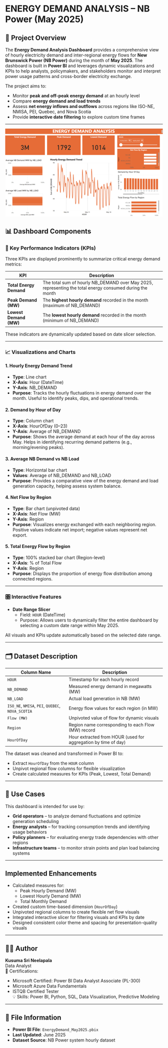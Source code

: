 # ENERGY DEMAND ANALYSIS – NB Power (May 2025)

## 📘 Project Overview

The **Energy Demand Analysis Dashboard** provides a comprehensive view of hourly electricity demand and inter-regional energy flows for **New Brunswick Power (NB Power)** during the month of **May 2025**. The dashboard is built in **Power BI** and leverages dynamic visualizations and KPIs to help analysts, policymakers, and stakeholders monitor and interpret power usage patterns and cross-border electricity exchange.

The project aims to:
- Monitor **peak and off-peak energy demand** at an hourly level
- Compare **energy demand and load trends**
- Assess **net energy inflows and outflows** across regions like ISO-NE, NMISA, PEI, Quebec, and Nova Scotia
- Provide **interactive date filtering** to explore custom time frames

---
![Energy Demand Dashboard](./Screenshots/output.png)

## 📊 Dashboard Components

### 🧮 Key Performance Indicators (KPIs)

Three KPIs are displayed prominently to summarize critical energy demand metrics:

| KPI                          | Description |
|-----------------------------|-------------|
| **Total Energy Demand**     | The total sum of hourly NB_DEMAND over May 2025, representing the total energy consumed during the month |
| **Peak Demand (MW)**        | The **highest hourly demand** recorded in the month (maximum of NB_DEMAND) |
| **Lowest Demand (MW)**      | The **lowest hourly demand** recorded in the month (minimum of NB_DEMAND) |

These indicators are dynamically updated based on date slicer selection.

---

### 📈 Visualizations and Charts

#### 1. **Hourly Energy Demand Trend**
- **Type**: Line chart
- **X-Axis**: Hour (DateTime)
- **Y-Axis**: NB_DEMAND
- **Purpose**: Tracks the hourly fluctuations in energy demand over the month. Useful to identify peaks, dips, and operational trends.

#### 2. **Demand by Hour of Day**
- **Type**: Column chart
- **X-Axis**: HourOfDay (0–23)
- **Y-Axis**: Average of NB_DEMAND
- **Purpose**: Shows the average demand at each hour of the day across May. Helps in identifying recurring demand patterns (e.g., morning/evening peaks).

#### 3. **Average NB Demand vs NB Load**
- **Type**: Horizontal bar chart
- **Values**: Average of NB_DEMAND and NB_LOAD
- **Purpose**: Provides a comparative view of the energy demand and load generation capacity, helping assess system balance.

#### 4. **Net Flow by Region**
- **Type**: Bar chart (unpivoted data)
- **X-Axis**: Net Flow (MW)
- **Y-Axis**: Region
- **Purpose**: Visualizes energy exchanged with each neighboring region. Positive values indicate net import; negative values represent net export.

#### 5. **Total Energy Flow by Region**
- **Type**: 100% stacked bar chart (Region-level)
- **X-Axis**: % of Total Flow
- **Y-Axis**: Region
- **Purpose**: Displays the proportion of energy flow distribution among connected regions.

---

### 🎛️ Interactive Features

- **Date Range Slicer**
  - Field: `HOUR` (DateTime)
  - Purpose: Allows users to dynamically filter the entire dashboard by selecting a custom date range within May 2025.

All visuals and KPIs update automatically based on the selected date range.

---

## 🗂️ Dataset Description

| Column Name         | Description |
|---------------------|-------------|
| `HOUR`              | Timestamp for each hourly record |
| `NB_DEMAND`         | Measured energy demand in megawatts (MW) |
| `NB_LOAD`           | Actual load generation in NB (MW) |
| `ISO_NE`, `NMISA`, `PEI`, `QUEBEC`, `NOVA_SCOTIA` | Energy flow values for each region (in MW) |
| `Flow (MW)`         | Unpivoted value of flow for dynamic visuals |
| `Region`            | Region name corresponding to each Flow (MW) record |
| `HourOfDay`         | Hour extracted from HOUR (used for aggregation by time of day) |

The dataset was cleaned and transformed in Power BI to:
- Extract `HourOfDay` from the `HOUR` column
- Unpivot regional flow columns for flexible visualization
- Create calculated measures for KPIs (Peak, Lowest, Total Demand)

---

## 📌 Use Cases

This dashboard is intended for use by:
- **Grid operators** – to analyze demand fluctuations and optimize generation scheduling
- **Energy analysts** – for tracking consumption trends and identifying usage behaviors
- **Policy planners** – for evaluating energy trade dependencies with other regions
- **Infrastructure teams** – to monitor strain points and plan load balancing systems

---

## Implemented Enhancements

- Calculated measures for:
  - Peak Hourly Demand (MW)
  - Lowest Hourly Demand (MW)
  - Total Monthly Demand
- Created custom time-based dimension (`HourOfDay`)
- Unpivoted regional columns to create flexible net flow visuals
- Integrated interactive slicer for filtering visuals and KPIs by date
- Designed consistent color theme and spacing for presentation-quality visuals

---


## 👨‍💻 Author

**Kusuma Sri Neelapala**  
 Data Analyst  
📜 Certifications:  
- Microsoft Certified: Power BI Data Analyst Associate (PL-300)  
- Microsoft Azure Data Fundamentals  
- ISTQB Certified Tester  
💡 Skills: Power BI, Python, SQL, Data Visualization, Predictive Modeling

---

## 📎 File Information

- **Power BI File**: `EnergyDemand_May2025.pbix`
- **Last Updated**: June 2025
- **Dataset Source**:  NB Power system hourly dataset 

